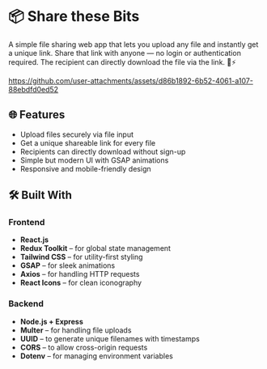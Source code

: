# 📦 Share these Bits

A simple file sharing web app that lets you upload any file and instantly get a unique link. Share that link with anyone — no login or authentication required. The recipient can directly download the file via the link. 🔗⚡

https://github.com/user-attachments/assets/d86b1892-6b52-4061-a107-88ebdfd0ed52

## 🌐 Features

- Upload files securely via file input
- Get a unique shareable link for every file
- Recipients can directly download without sign-up
- Simple but modern UI with GSAP animations
- Responsive and mobile-friendly design

## 🛠️ Built With

### Frontend
- **React.js**
- **Redux Toolkit** – for global state management
- **Tailwind CSS** – for utility-first styling
- **GSAP** – for sleek animations
- **Axios** – for handling HTTP requests
- **React Icons** – for clean iconography

### Backend
- **Node.js + Express**
- **Multer** – for handling file uploads
- **UUID** – to generate unique filenames with timestamps
- **CORS** – to allow cross-origin requests
- **Dotenv** – for managing environment variables

